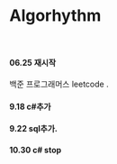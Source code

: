 # Algorhythm
<br />





#### 06.25 재시작

백준
프로그래머스
leetcode
.

#### 9.18 c#추가

#### 9.22 sql추가.



#### 10.30 c# stop

